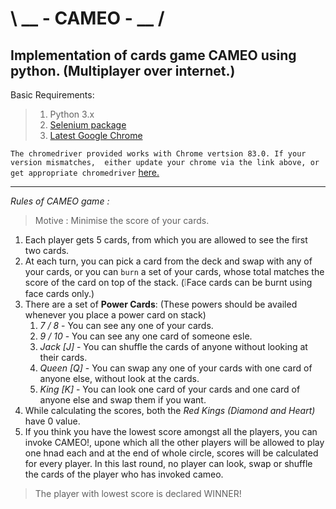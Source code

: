 # \ __ - CAMEO - __ /
Implementation of cards game CAMEO using python. (Multiplayer over internet.)
--
Basic Requirements:
> 1) Python 3.x
> 2) [Selenium package](https://pypi.org/project/selenium/)
> 3) [Latest Google Chrome](https://www.google.com/chrome/)

`The chromedriver provided works with Chrome vertsion 83.0. If your version mismatches, 
either update your chrome via the link above, or get appropriate chromedriver` [here.](https://chromedriver.chromium.org/)
***
*Rules of CAMEO game :*
> Motive : Minimise the score of your cards.

1. Each player gets 5 cards, from which you are allowed to see the first two cards.
2. At each turn, you can pick a card from the deck and swap with any of your cards, or you can `burn` a set of your cards, whose total matches the score of the card on top of the stack. (:grey_exclamation:Face cards can be burnt using face cards only.)
3. There are a set of **Power Cards**: (These powers should be availed whenever you place a power card on stack)
    1) *7 / 8* - You can see any one of your cards.
    2) *9 / 10* - You can see any one card of someone esle.
    3) *Jack [J]* - You can shuffle the cards of anyone without looking at their cards.
    4) *Queen [Q]* - You can swap any one of your cards with one card of anyone else, without look at the cards.
    5) *King [K]* - You can look one card of your cards and one card of anyone else and swap them if you want.
4. While calculating the scores, both the *Red Kings (Diamond and Heart)* have 0 value.
5. If you think you have the lowest score amongst all the players, you can invoke CAMEO!, upone which all the other players will be allowed to play one hnad each and at the end of whole circle, scores will be calculated for every player. In this last round, no player can look, swap or shuffle the cards of the player who has invoked cameo.

> The player with lowest score is declared WINNER!
